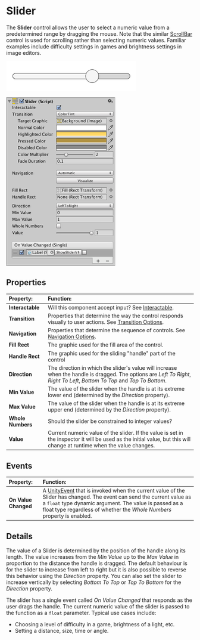 # Slider

The **Slider** control allows the user to select a numeric value from a predetermined range by dragging the mouse. Note that the similar [ScrollBar](script-Scrollbar.md) control is used for scrolling rather than selecting numeric values. Familiar examples include difficulty settings in games and brightness settings in image editors.

![A Slider.](images/UI_SliderExample.png)

![](images/UI_SliderInspector.png)

## Properties

|**Property:** |**Function:** |
|:---|:---|
|**Interactable** | Will this component accept input? See [Interactable](script-Selectable.md). |
|**Transition** | Properties that determine the way the control responds visually to user actions. See [Transition Options](script-SelectableTransition.md). |
|**Navigation** | Properties that determine the sequence of controls. See [Navigation Options](script-SelectableNavigation.md).|
|**Fill Rect** | The graphic used for the fill area of the control. |
|**Handle Rect** | The graphic used for the sliding "handle" part of the control |
|**Direction** | The direction in which the slider's value will increase when the handle is dragged. The options are _Left To Right_, _Right To Left_, _Bottom To Top_ and _Top To Bottom_. |
|**Min Value** | The value of the slider when the handle is at its extreme lower end (determined by the _Direction_ property). |
|**Max Value** | The value of the slider when the handle is at its extreme upper end (determined by the _Direction_ property). |
|**Whole Numbers** | Should the slider be constrained to integer values? |
|**Value** | Current numeric value of the slider.  If the value is set in the inspector it will be used as the initial value, but this will change at runtime when the value changes. |

## Events

|**Property:** |**Function:** |
|:---|:---|
|**On Value Changed** | A [UnityEvent](https://docs.unity3d.com/Manual/UnityEvents.html) that is invoked when the current value of the Slider has changed. The event can send the current value as a `float` type dynamic argument. The value is passed as a float type regardless of whether the _Whole Numbers_ property is enabled. |


## Details

The value of a Slider is determined by the position of the handle along its length. The value increases from the _Min Value_ up to the _Max Value_ in proportion to the distance the handle is dragged. The default behaviour is for the slider to increase from left to right but it is also possible to reverse this behavior using the _Direction_ property. You can also set the slider to increase vertically by selecting _Bottom To Top_ or _Top To Bottom_ for the _Direction_ property.

The slider has a single event called _On Value Changed_ that responds as the user drags the handle. The current numeric value of the slider is passed to the function as a `float` parameter. Typical use cases include:

* Choosing a level of difficulty in a game, brightness of a light, etc.
* Setting a distance, size, time or angle.

